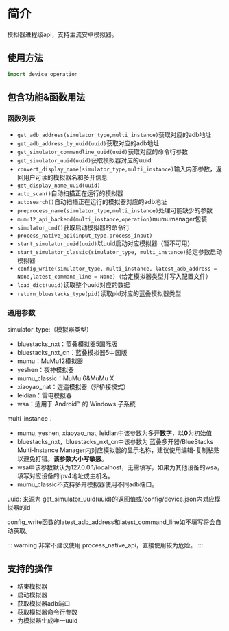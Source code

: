 # 简介

模拟器进程级api，支持主流安卓模拟器。

## 使用方法

```python
import device_operation
```

## 包含功能&函数用法

### 函数列表

- `get_adb_address(simulator_type,multi_instance)`获取对应的adb地址
- `get_adb_address_by_uuid(uuid)`获取对应的adb地址
- `get_simulator_commandline_uuid(uuid)`获取对应的命令行参数
- `get_simulator_uuid(uuid)`获取模拟器对应的uuid
- `convert_display_name(simulator_type,multi_instance)`输入内部参数，返回用户可读的模拟器名和多开信息
- `get_display_name_uuid(uuid)`
- `auto_scan()`自动扫描正在运行的模拟器
- `autosearch()`自动扫描正在运行的模拟器对应的adb地址
- `preprocess_name(simulator_type,multi_instance)`处理可能缺少的参数
- `mumu12_api_backend(multi_instance,operation)`mumumanager包装
- `simulator_cmd()`获取启动模拟器的命令行
- `process_native_api(input_type,process_input)`
- `start_simulator_uuid(uuid)`以uuid启动对应模拟器（暂不可用）
- `start_simulator_classic(simulator_type, multi_instance)`给定参数启动模拟器
- `config_write(simulator_type, multi_instance, latest_adb_address = None,latest_command_line = None)`（给定模拟器类型并写入配置文件）
- `load_dict(uuid)`读取整个uuid对应的数据
- `return_bluestacks_type(pid)`读取pid对应的蓝叠模拟器类型

### 通用参数

simulator_type:（模拟器类型）

- bluestacks_nxt：蓝叠模拟器5国际版
- bluestacks_nxt_cn：蓝叠模拟器5中国版
- mumu：MuMu12模拟器
- yeshen：夜神模拟器
- mumu_classic：MuMu 6&MuMu X
- xiaoyao_nat：逍遥模拟器（非桥接模式）
- leidian：雷电模拟器
- wsa：适用于 Android™️ 的 Windows 子系统

multi_instance：

- mumu, yeshen, xiaoyao_nat, leidian中该参数为多开**数字**，以**0**为初始值
- bluestacks_nxt，bluestacks_nxt_cn中该参数为 蓝叠多开器/BlueStacks Multi-Instance Manager内对应模拟器的显示名称，建议使用编辑-复制粘贴以避免打错。**该参数大小写敏感**。
- wsa中该参数默认为127.0.0.1/localhost，无需填写，如果为其他设备的wsa，填写对应设备的ipv4地址或主机名。
- mumu_classic不支持多开模拟器使用不同adb端口。

uuid:
来源为 get_simulator_uuid(uuid)的返回值或/config/device.json内对应模拟器的id

config_write函数的latest_adb_address和latest_command_line如不填写将会自动获取。

::: warning
非常不建议使用 process_native_api，直接使用较为危险。
:::

## 支持的操作

- 结束模拟器
- 启动模拟器
- 获取模拟器adb端口
- 获取模拟器命令行参数
- 为模拟器生成唯一uuid
